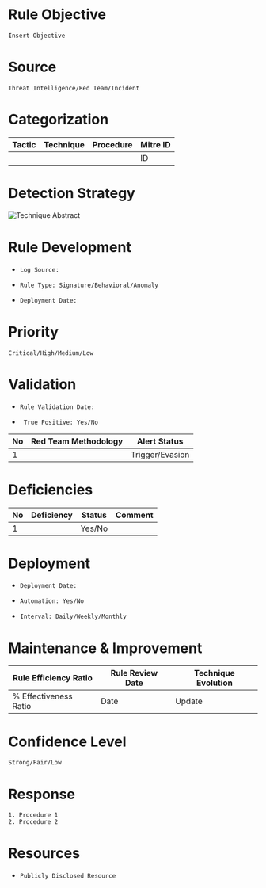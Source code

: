 # Rule Objective
    Insert Objective
# Source
    Threat Intelligence/Red Team/Incident
# Categorization
| Tactic      | Technique   | Procedure  |  Mitre ID  |
| ----------- | ----------- | -----------|  ----------|
|             |             |            |     ID     |
# Detection Strategy
![Technique Abstract](/assets/images/tux.png)
# Rule Development
*     Log Source:
*     Rule Type: Signature/Behavioral/Anomaly
*     Deployment Date:
# Priority
    Critical/High/Medium/Low
# Validation
*     Rule Validation Date:
*      True Positive: Yes/No
| No          | Red Team Methodology  | Alert Status     |  
| ----------- | --------------------- | ---------------- |
| 1           |                       | Trigger/Evasion  |

# Deficiencies
| No          | Deficiency  | Status     |  Comment   |
| ----------- | ----------- | -----------|  ----------|
| 1           |             | Yes/No     |            |
# Deployment
*     Deployment Date:
*     Automation: Yes/No
*     Interval: Daily/Weekly/Monthly
# Maintenance & Improvement
| Rule Efficiency Ratio  | Rule Review Date   | Technique Evolution  |
| ---------------------- | ------------------ | -------------------- | 
| % Effectiveness Ratio  | Date               | Update               |
# Confidence Level
    Strong/Fair/Low
# Response
    1. Procedure 1
    2. Procedure 2
# Resources
*     Publicly Disclosed Resource
